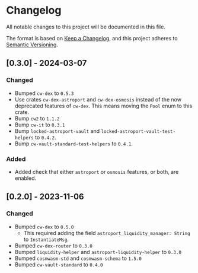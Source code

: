 # Changelog

All notable changes to this project will be documented in this file.

The format is based on [Keep a Changelog](https://keepachangelog.com/en/1.0.0/),
and this project adheres to [Semantic Versioning](https://semver.org/spec/v2.0.0.html).

## [0.3.0] - 2024-03-07

### Changed

- Bumped `cw-dex` to `0.5.3`
- Use crates `cw-dex-astroport` and `cw-dex-osmosis` instead of the now deprecated features of `cw-dex`. This means moving the `Pool` enum to this crate.
- Bump `cw2` to `1.1.2`
- Bump `cw-it` to `0.3.1`
- Bump `locked-astroport-vault` and `locked-astroport-vault-test-helpers` to `0.4.2`.
- Bump `cw-vault-standard-test-helpers` to `0.4.1`.

### Added

- Added check that either `astroport` or `osmosis` features, or both, are enabled.

## [0.2.0] - 2023-11-06

### Changed

- Bumped `cw-dex` to `0.5.0`
  - This required adding the field `astroport_liquidity_manager: String` to `InstantiateMsg`.
- Bumped `cw-dex-router` to `0.3.0`
- Bumped `liquidity-helper` and `astroport-liquidity-helper` to `0.3.0`
- Bumped `cosmwasm-std` and `cosmwasm-schema` to `1.5.0`
- Bumped `cw-vault-standard` to `0.4.0`
